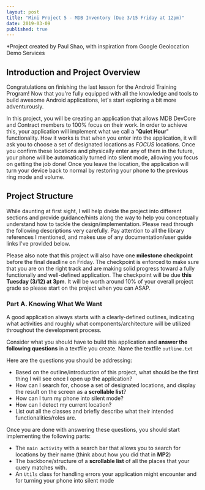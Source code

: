 ```yaml
---
layout: post
title: "Mini Project 5 - MDB Inventory (Due 3/15 Friday at 12pm)"
date: 2019-03-09
published: true
---
```


*Project created by Paul Shao, with inspiration from Google Geolocation Demo Services

## Introduction and Project Overview
Congratulations on finishing the last lesson for the Android Training Program! Now that you're fully equipped with all the knowledge and tools to build awesome Android applications, let's start exploring a bit more adventurously.

In this project, you will be creating an application that allows MDB DevCore and Contract members to 100% focus on their work. In order to achieve this, your application will implement what we call a "**Quiet Hour**" functionality. How it works is that when you enter into the application, it will ask you to choose a set of designated locations as *FOCUS* locations. Once you confirm these locations and physically enter any of them in the future, your phone will be automatically turned into silent mode, allowing you focus on getting the job done! Once you leave the location, the application will turn your device back to normal by restoring your phone to the previous ring mode and volume.

## Project Structure
While daunting at first sight, I will help divide the project into different sections and provide guidance/hints along the way to help you conceptually understand how to tackle the design/implementation. Please read through the following descriptions very carefully. Pay attention to all the library references I mentioned, and makes use of any documentation/user guide links I've provided below.

Please also note that this project will also have one **milestone checkpoint** before the final deadline on Friday. The checkpoint is enforced to make sure that you are on the right track and are making solid progress toward a fully functionally and well-defined application. The checkpoint will be due **this Tuesday (3/12) at 3pm**. It will be worth around 10% of your overall project grade so please start on the project when you can ASAP.

### Part A. Knowing What We Want
A good application always starts with a clearly-defined outlines, indicating what activities and roughly what components/architecture will be utilized throughout the development process.

Consider what you should have to build this application and **answer the following questions** in a textfile you create. Name the textfile `outline.txt`

Here are the questions you should be addressing:
* Based on the outline/introduction of this project, what should be the first thing I will see once I open up the application?
* How can I search for, choose a set of designated locations, and display the result on the screen as a **scrollable list**?
* How can I turn my phone into silent mode?
* How can I detect my current location?
* List out all the classes and briefly describe what their intended functionalities/roles are.

Once you are done with answering these questions, you should start implementing the following parts:
* The `main activity` with a search bar that allows you to search for locations by their name (think about how you did that in **MP2**)
* The backbone/structure of a **scrollable list** of all the places that your query matches with.
* An `Utils` class for handling errors your application might encounter and for turning your phone into silent mode


